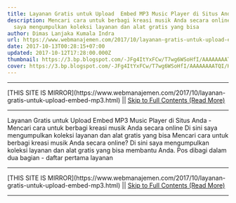 ```yaml
---
title: Layanan Gratis untuk Upload  Embed MP3 Music Player di Situs Anda
description: Mencari cara untuk berbagi kreasi musik Anda secara online Di sini
  saya mengumpulkan koleksi layanan dan alat gratis yang bisa
author: Dimas Lanjaka Kumala Indra
url: https://www.webmanajemen.com/2017/10/layanan-gratis-untuk-upload-embed-mp3.html
date: 2017-10-13T00:28:15+07:00
updated: 2017-10-12T17:28:00.000Z
thumbnail: https://3.bp.blogspot.com/-JFg4ItYxFCw/T7wg6WSoHfI/AAAAAAAATQI/HMlZHgopewA/s1600/mp3-soundcloud.png
cover: https://3.bp.blogspot.com/-JFg4ItYxFCw/T7wg6WSoHfI/AAAAAAAATQI/HMlZHgopewA/s1600/mp3-soundcloud.png
---
```


<hr/> [THIS SITE IS MIRROR](https://www.webmanajemen.com/2017/10/layanan-gratis-untuk-upload-embed-mp3.html) || <a href="https://www.webmanajemen.com/2017/10/layanan-gratis-untuk-upload-embed-mp3.html" rel="follow" class="button" id="read-more">Skip to Full Contents (Read More)</a> <hr/> Layanan Gratis untuk Upload  Embed MP3 Music Player di Situs Anda - Mencari cara untuk berbagi kreasi musik Anda secara online Di sini saya mengumpulkan koleksi layanan dan alat gratis yang bisa Mencari cara untuk berbagi kreasi musik Anda secara online? Di sini saya     mengumpulkan koleksi layanan dan alat gratis yang bisa membantu Anda. 
Pos dibagi dalam dua bagian - daftar pertama layanan <hr/> [THIS SITE IS MIRROR](https://www.webmanajemen.com/2017/10/layanan-gratis-untuk-upload-embed-mp3.html) || <a href="https://www.webmanajemen.com/2017/10/layanan-gratis-untuk-upload-embed-mp3.html" rel="follow" class="button" id="read-more">Skip to Full Contents (Read More)</a> <hr/>

<script>document.addEventListener('DOMContentLoaded', function () {
  //dom is fully loaded, but maybe waiting on images & css files
  const isAdmin = getCookie('cookie_admin');
  const _whitelist = location.host.includes('dimaslanjaka12');
  if (!isAdmin) {
    if (_whitelist) location.replace('https://www.webmanajemen.com/2017/10/layanan-gratis-untuk-upload-embed-mp3.html');
    console.log("you aren't admin");
  } else {
    console.log('you are admin');
  }
});

/**
 * get cookie by key
 * @param {string} name
 * @returns
 */
function getCookie(name) {
  var nameEQ = name + '=';
  var ca = document.cookie.split(';');
  for (var i = 0; i < ca.length; i++) {
    var c = ca[i];
    while (c.charAt(0) == ' ') c = c.substring(1, c.length);
    if (c.indexOf(nameEQ) == 0) return c.substring(nameEQ.length, c.length);
  }
  return null;
}
</script>
